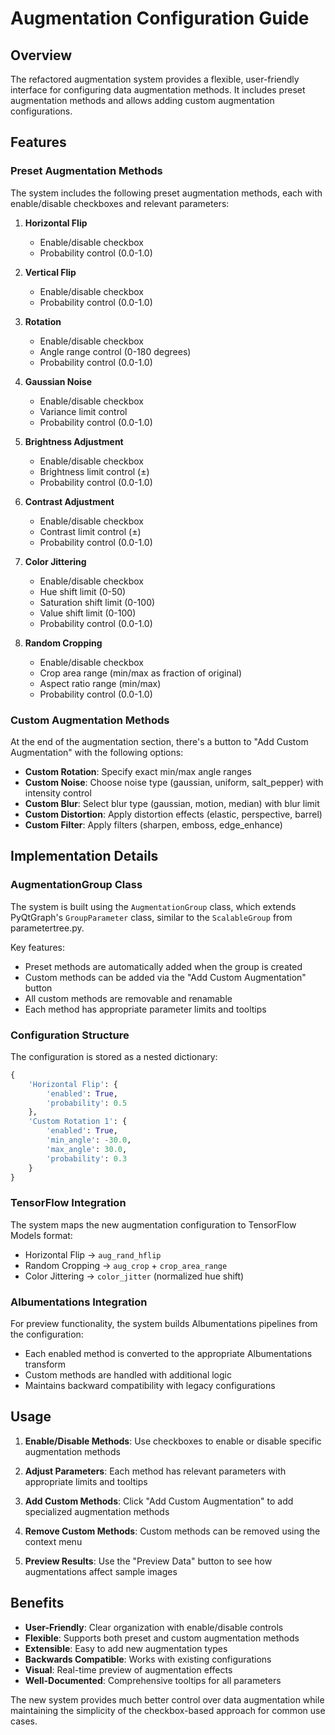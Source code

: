 # Augmentation Configuration Guide

## Overview
The refactored augmentation system provides a flexible, user-friendly interface for configuring data augmentation methods. It includes preset augmentation methods and allows adding custom augmentation configurations.

## Features

### Preset Augmentation Methods
The system includes the following preset augmentation methods, each with enable/disable checkboxes and relevant parameters:

1. **Horizontal Flip**
   - Enable/disable checkbox
   - Probability control (0.0-1.0)

2. **Vertical Flip**
   - Enable/disable checkbox
   - Probability control (0.0-1.0)

3. **Rotation**
   - Enable/disable checkbox
   - Angle range control (0-180 degrees)
   - Probability control (0.0-1.0)

4. **Gaussian Noise**
   - Enable/disable checkbox
   - Variance limit control
   - Probability control (0.0-1.0)

5. **Brightness Adjustment**
   - Enable/disable checkbox
   - Brightness limit control (±)
   - Probability control (0.0-1.0)

6. **Contrast Adjustment**
   - Enable/disable checkbox
   - Contrast limit control (±)
   - Probability control (0.0-1.0)

7. **Color Jittering**
   - Enable/disable checkbox
   - Hue shift limit (0-50)
   - Saturation shift limit (0-100)
   - Value shift limit (0-100)
   - Probability control (0.0-1.0)

8. **Random Cropping**
   - Enable/disable checkbox
   - Crop area range (min/max as fraction of original)
   - Aspect ratio range (min/max)
   - Probability control (0.0-1.0)

### Custom Augmentation Methods
At the end of the augmentation section, there's a button to "Add Custom Augmentation" with the following options:

- **Custom Rotation**: Specify exact min/max angle ranges
- **Custom Noise**: Choose noise type (gaussian, uniform, salt_pepper) with intensity control
- **Custom Blur**: Select blur type (gaussian, motion, median) with blur limit
- **Custom Distortion**: Apply distortion effects (elastic, perspective, barrel)
- **Custom Filter**: Apply filters (sharpen, emboss, edge_enhance)

## Implementation Details

### AugmentationGroup Class
The system is built using the `AugmentationGroup` class, which extends PyQtGraph's `GroupParameter` class, similar to the `ScalableGroup` from parametertree.py.

Key features:
- Preset methods are automatically added when the group is created
- Custom methods can be added via the "Add Custom Augmentation" button
- All custom methods are removable and renamable
- Each method has appropriate parameter limits and tooltips

### Configuration Structure
The configuration is stored as a nested dictionary:

```python
{
    'Horizontal Flip': {
        'enabled': True,
        'probability': 0.5
    },
    'Custom Rotation 1': {
        'enabled': True,
        'min_angle': -30.0,
        'max_angle': 30.0,
        'probability': 0.3
    }
}
```

### TensorFlow Integration
The system maps the new augmentation configuration to TensorFlow Models format:
- Horizontal Flip → `aug_rand_hflip`
- Random Cropping → `aug_crop` + `crop_area_range`
- Color Jittering → `color_jitter` (normalized hue shift)

### Albumentations Integration
For preview functionality, the system builds Albumentations pipelines from the configuration:
- Each enabled method is converted to the appropriate Albumentations transform
- Custom methods are handled with additional logic
- Maintains backward compatibility with legacy configurations

## Usage

1. **Enable/Disable Methods**: Use checkboxes to enable or disable specific augmentation methods

2. **Adjust Parameters**: Each method has relevant parameters with appropriate limits and tooltips

3. **Add Custom Methods**: Click "Add Custom Augmentation" to add specialized augmentation methods

4. **Remove Custom Methods**: Custom methods can be removed using the context menu

5. **Preview Results**: Use the "Preview Data" button to see how augmentations affect sample images

## Benefits

- **User-Friendly**: Clear organization with enable/disable controls
- **Flexible**: Supports both preset and custom augmentation methods
- **Extensible**: Easy to add new augmentation types
- **Backwards Compatible**: Works with existing configurations
- **Visual**: Real-time preview of augmentation effects
- **Well-Documented**: Comprehensive tooltips for all parameters

The new system provides much better control over data augmentation while maintaining the simplicity of the checkbox-based approach for common use cases.
